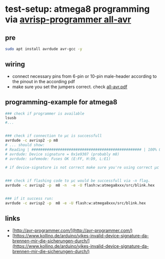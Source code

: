 # test-setup: atmega8 programming via [avrisp-programmer all-avr](http://avr-programmer.com/all-avr/)

## pre
```bash
sudo apt install avrdude avr-gcc -y
```

## wiring
- connect necessary pins from 6-pin or 10-pin male-header according to the pinout in the according pdf
- make sure you set the jumpers correct. check [all-avr.pdf](https://github.com/GiancarloRizzo/avr-programmer/all-avr_installation_de_en.pdf)

## programming-example for atmega8

```bash
### check if programmer is available
lsusb 
#...


### check if connection to µc is successfull
avrdude -c avrisp2 -p m8 
# ... should show:
# Reading | ################################################## | 100% 0.00s
# avrdude: Device signature = 0x1e9307 (probably m8)
# avrdude: safemode: Fuses OK (E:FF, H:D9, L:E1)

# if device-signature is not correct make sure you're using correct µc or to make sure you did not changed src-clock-frequency like discribed in this [blog-post](check https://www.kollino.de/arduino/yikes-invalid-device-signature-da-brennen-mir-die-sicherungen-durch/)


### check if flashing code to µc would be successfull via -n flag.
avrdude -c avrisp2 -p  m8 -n  -e -U flash:w:atmega8xxx/src/blink.hex


### if it success run:
avrdude -c avrisp2 -p  m8 -e -U flash:w:atmega8xxx/src/blink.hex
```

## links
- [http://avr-programmer.com/](http://avr-programmer.com/)
- [https://www.kollino.de/arduino/yikes-invalid-device-signature-da-brennen-mir-die-sicherungen-durch/](https://www.kollino.de/arduino/yikes-invalid-device-signature-da-brennen-mir-die-sicherungen-durch/)

